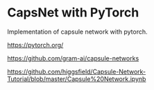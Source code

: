 # CapsNet with PyTorch

Implementation of capsule network with pytorch. 

https://pytorch.org/

https://github.com/gram-ai/capsule-networks

https://github.com/higgsfield/Capsule-Network-Tutorial/blob/master/Capsule%20Network.ipynb
